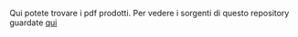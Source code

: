Qui potete trovare i pdf prodotti. Per vedere i sorgenti di questo repository
guardate [qui](https://github.com/snsmathlessons/Zannier1617)
